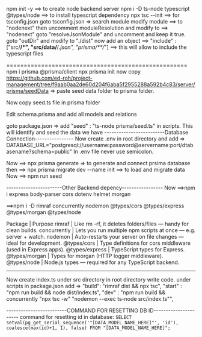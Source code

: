 npm init -y ==> to create node backend server
npm i -D ts-node typescript @types/node ==> to install typescript dependency
npx tsc --init ==> for tsconfig.json
goto tsconfig.json => search module
modify module ==> to "nodenext"
then uncomment moduleResolution and modify to ==> "nodenext"
goto "resolveJsonModule" and uncomment and keep it true.
goto "outDir" and modify to "./dist"
now add an object ==> "include" : ["src/**/*", "src/data/**/*.json", "prisma/**/*"] ==> this will allow to include the typescript files

====================================================
npm i prisma @prisma/client
npx prisma init
now copy https://github.com/ed-roh/project-management/tree/f9aab0aa2de60d204f6aba5f2955288a592b4c83/server/prisma/seedData => paste seed data folder to prisma folder.

Now copy seed.ts file in prisma folder

Edit schema.prisma and add all models and relations

goto package.json => add "seed" : "ts-node prisma/seed.ts" in scripts. This will identify and seed the data we have
-------------------------Database Connection----------------
Now create .env in root directory and add => DATABASE_URL="postgresql://username:password@servername:port/dtabasename?schema=public"
In .env file never use semicolon.

Now ==> npx prisma generate => to generate and connect prsima database
then ==> npx prisma migrate dev --name init ==> to load and migrate data
Now ==> npm run seed

-----------------------Other Backend depency-----------------
Now ==>npm i express body-parser cors dotenv helmet morgan

==>npm i -D rimraf concurrently nodemon @types/cors @types/express @types/morgan @types/node

Package | Purpose
rimraf | Like rm -rf, it deletes folders/files — handy for clean builds.
concurrently | Lets you run multiple npm scripts at once — e.g. server + watch.
nodemon | Auto-restarts your server on file changes — ideal for development.
@types/cors | Type definitions for cors middleware (used in Express apps).
@types/express | TypeScript types for Express.
@types/morgan | Types for morgan (HTTP logger middleware).
@types/node | Node.js types — required for any TypeScript backend.

---------------------------------------------------------
Now create index.ts under src directory in root directory
write code.
under scripts in package.json add =>
"build": "rimraf dist && npx tsc",
"start" : "npm run build && node dist/index.ts",
"dev" : "npm run build && concurrently \"npx tsc -w\" \"nodemon --exec ts-node src/index.ts\"",

-------------------------COMMAND FOR RESETTING DB ID----------------------
command for resetting id in database: 
`SELECT setval(pg_get_serial_sequence('"[DATA_MODEL_NAME_HERE]"', 'id'), coalesce(max(id)+1, 1), false) FROM "[DATA_MODEL_NAME_HERE]";`